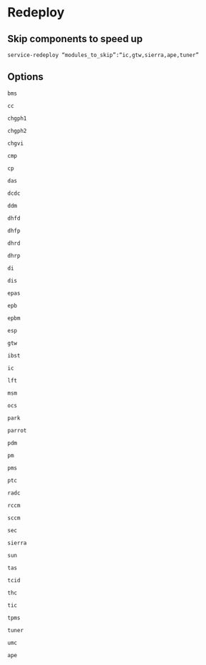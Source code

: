 # Redeploy
## Skip components to speed up 
```
service-redeploy “modules_to_skip”:“ic,gtw,sierra,ape,tuner”
```
## Options
```
bms

cc

chgph1

chgph2

chgvi

cmp

cp

das

dcdc

ddm

dhfd

dhfp

dhrd

dhrp

di

dis

epas

epb

epbm

esp

gtw

ibst

ic

lft

msm

ocs

park

parrot

pdm

pm

pms

ptc

radc

rccm

sccm

sec

sierra

sun

tas

tcid

thc

tic

tpms

tuner

umc

ape
```
